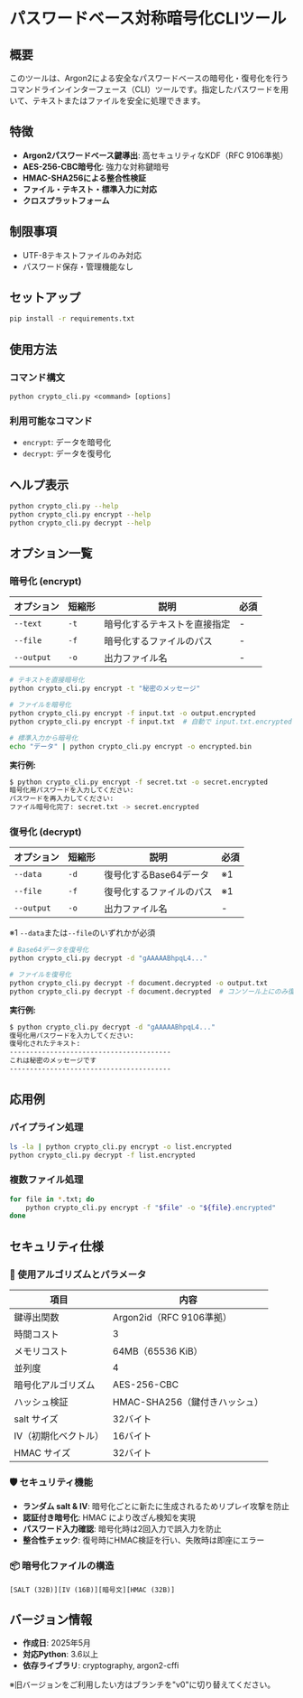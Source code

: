 # パスワードベース対称暗号化CLIツール

## 概要

このツールは、Argon2による安全なパスワードベースの暗号化・復号化を行うコマンドラインインターフェース（CLI）ツールです。指定したパスワードを用いて、テキストまたはファイルを安全に処理できます。

## 特徴

- **Argon2パスワードベース鍵導出**: 高セキュリティなKDF（RFC 9106準拠）
- **AES-256-CBC暗号化**: 強力な対称鍵暗号
- **HMAC-SHA256による整合性検証**
- **ファイル・テキスト・標準入力に対応**
- **クロスプラットフォーム**

## 制限事項
- UTF-8テキストファイルのみ対応
- パスワード保存・管理機能なし

## セットアップ
```bash
pip install -r requirements.txt
```

## 使用方法

### コマンド構文
```
python crypto_cli.py <command> [options]
```

### 利用可能なコマンド
- `encrypt`: データを暗号化
- `decrypt`: データを復号化

## ヘルプ表示
```bash
python crypto_cli.py --help
python crypto_cli.py encrypt --help
python crypto_cli.py decrypt --help
```

## オプション一覧

### 暗号化 (encrypt)
| オプション | 短縮形 | 説明 | 必須 |
|-----------|--------|------|------|
| `--text` | `-t` | 暗号化するテキストを直接指定 | - |
| `--file` | `-f` | 暗号化するファイルのパス | - |
| `--output` | `-o` | 出力ファイル名 | - |

```bash
# テキストを直接暗号化
python crypto_cli.py encrypt -t "秘密のメッセージ"

# ファイルを暗号化
python crypto_cli.py encrypt -f input.txt -o output.encrypted
python crypto_cli.py encrypt -f input.txt  # 自動で input.txt.encrypted に出力

# 標準入力から暗号化
echo "データ" | python crypto_cli.py encrypt -o encrypted.bin
```

**実行例:**
```bash
$ python crypto_cli.py encrypt -f secret.txt -o secret.encrypted
暗号化用パスワードを入力してください: 
パスワードを再入力してください: 
ファイル暗号化完了: secret.txt -> secret.encrypted
```


### 復号化 (decrypt)
| オプション | 短縮形 | 説明 | 必須 |
|-----------|--------|------|------|
| `--data` | `-d` | 復号化するBase64データ | ※1 |
| `--file` | `-f` | 復号化するファイルのパス | ※1 |
| `--output` | `-o` | 出力ファイル名 | - |

※1 `--data`または`--file`のいずれかが必須

```bash
# Base64データを復号化
python crypto_cli.py decrypt -d "gAAAAABhpqL4..."

# ファイルを復号化
python crypto_cli.py decrypt -f document.decrypted -o output.txt
python crypto_cli.py decrypt -f document.decrypted  # コンソール上にのみ復号文を出力
```

**実行例:**
```bash
$ python crypto_cli.py decrypt -d "gAAAAABhpqL4..."
復号化用パスワードを入力してください: 
復号化されたテキスト:
----------------------------------------
これは秘密のメッセージです
----------------------------------------
```

## 応用例

### パイプライン処理
```bash
ls -la | python crypto_cli.py encrypt -o list.encrypted
python crypto_cli.py decrypt -f list.encrypted
```

### 複数ファイル処理
```bash
for file in *.txt; do
    python crypto_cli.py encrypt -f "$file" -o "${file}.encrypted"
done
```

## セキュリティ仕様

### 🔐 使用アルゴリズムとパラメータ

| 項目             | 内容                                      |
|------------------|-------------------------------------------|
| 鍵導出関数        | Argon2id（RFC 9106準拠）                  |
| 時間コスト        | 3                                         |
| メモリコスト      | 64MB（65536 KiB）                         |
| 並列度            | 4                                         |
| 暗号化アルゴリズム | AES-256-CBC                               |
| ハッシュ検証      | HMAC-SHA256（鍵付きハッシュ）             |
| salt サイズ       | 32バイト                                  |
| IV（初期化ベクトル）| 16バイト                                  |
| HMAC サイズ       | 32バイト                                  |

### 🛡️ セキュリティ機能

- **ランダム salt & IV**: 暗号化ごとに新たに生成されるためリプレイ攻撃を防止
- **認証付き暗号化**: HMAC により改ざん検知を実現
- **パスワード入力確認**: 暗号化時は2回入力で誤入力を防止
- **整合性チェック**: 復号時にHMAC検証を行い、失敗時は即座にエラー

### 📦 暗号化ファイルの構造

```
[SALT (32B)][IV (16B)][暗号文][HMAC (32B)]
```

## バージョン情報

- **作成日**: 2025年5月
- **対応Python**: 3.6以上
- **依存ライブラリ**: cryptography, argon2-cffi

※旧バージョンをご利用したい方はブランチを"v0"に切り替えてください。